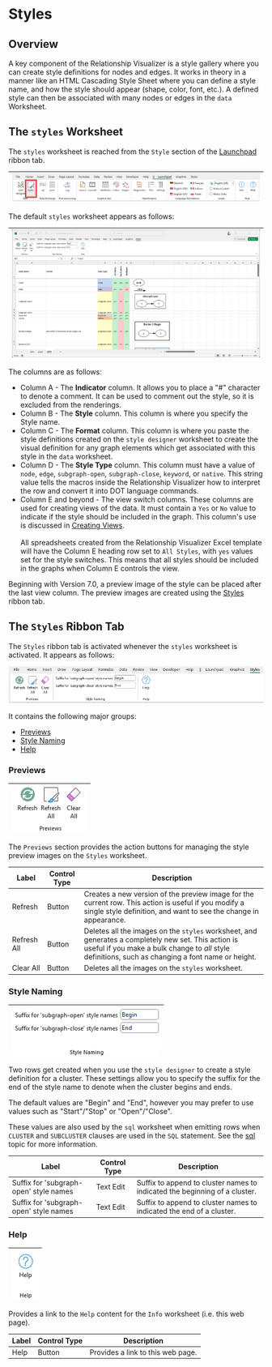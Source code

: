 # Styles

## Overview

A key component of the Relationship Visualizer is a style gallery where you can create style definitions for nodes and edges. It works in theory in a manner like an HTML Cascading Style Sheet where you can define a style name, and how the style should appear (shape, color, font, etc.). A defined style can then be associated with many nodes or edges in the `data` Worksheet.

## The `styles` Worksheet

The `styles` worksheet is reached from the `Style` section of the [Launchpad](../launchpad/) ribbon tab.


| ![](./launchpad-ribbon-tab-styles-button.png) |
| --------------------------- |

The default `styles` worksheet appears as follows:

| ![](./styles-worksheet.png) |
| --------------------------- |

The columns are as follows:

- Column A - The **Indicator** column. It allows you to place a "\#" character to denote a comment. It can be used to comment out the style, so it is excluded from the renderings.
- Column B - The **Style** column. This column is where you specify the Style name.
- Column C - The **Format** column. This column is where you paste the style definitions created on the `style designer` worksheet to create the visual definition for any graph elements which get associated with this style in the `data` worksheet.
- Column D - The **Style Type** column. This column must have a value of `node`, `edge`, `subgraph-open`, `subgraph-close`, `keyword`, or `native`. This string value tells the macros inside the Relationship Visualizer how to interpret the row and convert it into DOT language commands.
- Column E and beyond - The view switch columns. These columns are used for creating views of the data. It must contain a `Yes` or `No` value to indicate if the style should be included in the graph. This column's use is discussed in [Creating Views](#creating-views). <br/><br/>All spreadsheets created from the Relationship Visualizer Excel template will have the Column E heading row set to `All Styles`, with `yes` values set for the style switches. This means that all styles should be included in the graphs when Column E controls the view.

Beginning with Version 7.0, a preview image of the style can be placed after the last view column. The preview images are created using the [Styles](./README.md#the-styles-ribbon-tab) ribbon tab.

## The `Styles` Ribbon Tab

The `Styles` ribbon tab is activated whenever the `styles` worksheet is activated. It appears as follows:

![](./styles-ribbon-tab.png)

It contains the following major groups:

- [Previews](./README.md#previews)
- [Style Naming](./README.md#style-naming)
- [Help](./README.md#help)

### Previews

| ![](./styles-ribbon-tab-previews.png) |
| -------------------------------------------------- |

The `Previews` section provides the action buttons for managing the style preview images on the `Styles` worksheet.

| Label       | Control Type  | Description                                                                                                                                                                                                                        |
| ----------- | ------------- | ---------------------------------------------------------------------------------------------------------------------------------------------------------------------------------------------------------------------------------- |
| Refresh | Button        | Creates a new version of the preview image for the current row. This action is useful if you modify a single style definition, and want to see the change in appearance. |
| Refresh All      | Button        | Deletes all the images on the `styles` worksheet, and generates a completely new set. This action is useful if you make a bulk change to *all* style definitions, such as changing a font name or height. |
| Clear All       | Button        | Deletes all the images on the `styles` worksheet. |

### Style Naming

| ![](./styles-ribbon-tab-style-naming.png) |
| -------------------------------------------------- |

Two rows get created when you use the `style designer` to create a style definition for a cluster. These settings allow you to specify the suffix for the end of the style name to denote when the cluster begins and ends. 

The default values are "Begin" and "End", however you may prefer to use values such as "Start"/"Stop" or "Open"/"Close". 

These values are also used by the `sql` worksheet when emitting rows when `CLUSTER` and `SUBCLUSTER` clauses are used in the `SQL` statement. See the [sql](../sql/) topic for more information.

| Label       | Control Type  | Description                                                                                                                                                                                                                        |
| ----------- | ------------- | ---------------------------------------------------------------------------------------------------------------------------------------------------------------------------------------------------------------------------------- |
| Suffix for 'subgraph-open' style names | Text Edit        | Suffix to append to cluster names to indicated the beginning of a cluster. |
| Suffix for 'subgraph-open' style names      | Text Edit        | Suffix to append to cluster names to indicated the end of a cluster. |

### Help

| ![](./styles-ribbon-tab-help.png) |
| -------------------------------------------------- |

Provides a link to the `Help` content for the `Info` worksheet (i.e. this web page).

| Label       | Control Type  | Description                                                                                                                                                                                                                        |
| ----------- | ------------- | ---------------------------------------------------------------------------------------------------------------------------------------------------------------------------------------------------------------------------------- |
| Help | Button        | Provides a link to this web page. |
